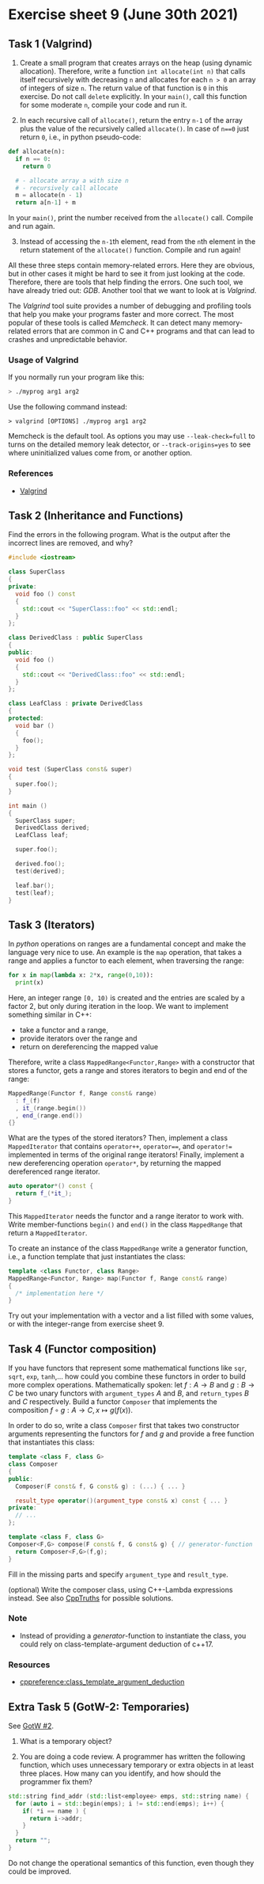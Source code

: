 # Exercise sheet 9 (June 30th 2021)

## Task 1 (Valgrind)

1. Create a small program that creates arrays on the heap (using dynamic allocation). Therefore, write a function `int allocate(int n)`
   that calls itself recursively with decreasing `n` and allocates for each `n > 0` an array of integers of size `n`. The return value of that function
   is `0` in this exercise. Do not call `delete` explicitly. In your `main()`, call this function for some moderate `n`, compile your code and run it.

2. In each recursive call of `allocate()`, return the entry `n-1` of the array plus the value of the recursively called `allocate()`.
   In case of `n==0` just return `0`, i.e., in python pseudo-code:

```python
def allocate(n):
  if n == 0:
    return 0

  # - allocate array a with size n
  # - recursively call allocate
  m = allocate(n - 1)
  return a[n-1] + m
```
  In your `main()`, print the number received from the `allocate()` call. Compile and run again.

3. Instead of accessing the `n-1`th element, read from the `n`th element in the return statement of the `allocate()` function. Compile and run again!


All these three steps contain memory-related errors. Here they are obvious, but in other cases it might be hard to see it from just looking at the code.
Therefore, there are tools that help finding the errors. One such tool, we have already tried out: *GDB*. Another tool that we want to look at is
*Valgrind*.

The *Valgrind* tool suite provides a number of debugging and profiling tools that help you make your programs faster and more correct.
The most popular of these tools is called *Memcheck*. It can detect many memory-related errors that are common in C and C++ programs
and that can lead to crashes and unpredictable behavior.

### Usage of Valgrind
If you normally run your program like this:
```bash
> ./myprog arg1 arg2
```
Use the following command instead:
```
> valgrind [OPTIONS] ./myprog arg1 arg2
```
Memcheck is the default tool. As options you may use `--leak-check=full` to turns on the detailed memory leak detector,
or `--track-origins=yes` to see where uninitialized values come from, or another option.

### References
- [Valgrind](http://valgrind.org/docs/manual/quick-start.html)


## Task 2 (Inheritance and Functions)
Find the errors in the following program. What is the output after the incorrect lines are removed,
and why?
```c++
#include <iostream>

class SuperClass
{
private:
  void foo () const
  {
    std::cout << "SuperClass::foo" << std::endl;
  }
};

class DerivedClass : public SuperClass
{
public:
  void foo ()
  {
    std::cout << "DerivedClass::foo" << std::endl;
  }
};

class LeafClass : private DerivedClass
{
protected:
  void bar ()
  {
    foo();
  }
};

void test (SuperClass const& super)
{
  super.foo();
}

int main ()
{
  SuperClass super;
  DerivedClass derived;
  LeafClass leaf;

  super.foo();

  derived.foo();
  test(derived);

  leaf.bar();
  test(leaf);
}
```


## Task 3 (Iterators)
In *python* operations on ranges are a fundamental concept and make the language very nice to use. An
example is the `map` operation, that takes a range and applies a functor to each element, when traversing the
range:
```python
for x in map(lambda x: 2*x, range(0,10)):
  print(x)
```
Here, an integer range `[0, 10)` is created and the entries are scaled by a factor 2, but only during iteration in
the loop. We want to implement something similar in C++:
- take a functor and a range,
- provide iterators over the range and
- return on dereferencing the mapped value

Therefore, write a class `MappedRange<Functor,Range>` with a constructor that stores a functor, gets a range
and stores iterators to begin and end of the range:
```c++
MappedRange(Functor f, Range const& range)
  : f_(f)
  , it_(range.begin())
  , end_(range.end())
{}
```
What are the types of the stored iterators? Then, implement a class `MappedIterator` that contains `operator++`,
`operator==`, and `operator!=` implemented in terms of the original range iterators! Finally, implement a new
dereferencing operation `operator*`, by returning the mapped dereferenced range iterator.
```c++
auto operator*() const {
  return f_(*it_);
}
```
This `MappedIterator` needs the functor and a range iterator to work with. Write member-functions `begin()`
and `end()` in the class `MappedRange` that return a `MappedIterator`.

To create an instance of the class `MappedRange` write a generator function, i.e., a function template that just instantiates
the class:
```c++
template <class Functor, class Range>
MappedRange<Functor, Range> map(Functor f, Range const& range)
{
  /* implementation here */
}
```
Try out your implementation with a vector and a list filled with some values, or with the integer-range
from exercise sheet 9.


## Task 4 (Functor composition)
If you have functors that represent some mathematical functions like `sqr`, `sqrt`, `exp`, `tanh`,... how could you combine these functors in order to build more complex operations. Mathematically spoken: let $`f : A \to B`$ and $`g : B \to C`$ be two unary functors with `argument_types` $`A`$ and $`B`$, and `return_types` $`B`$ and $`C`$ respectively. Build a functor `Composer` that implements the composition $`f \circ g : A \to C, x \mapsto g(f(x))`$.

In order to do so, write a class `Composer` first that takes two constructor arguments representing the functors for $`f`$ and $`g`$ and provide a free function that instantiates this class:
```c++
template <class F, class G>
class Composer
{
public:
  Composer(F const& f, G const& g) : (...) { ... }

  result_type operator()(argument_type const& x) const { ... }
private:
  // ...
};

template <class F, class G>
Composer<F,G> compose(F const& f, G const& g) { // generator-function
  return Composer<F,G>(f,g);
}
```
Fill in the missing parts and specify `argument_type` and `result_type`.

(optional) Write the composer class, using C++-Lambda expressions instead. See also
[CppTruths](http://cpptruths.blogspot.de/2014/03/fun-with-lambdas-c14-style-part-1.html) for possible
solutions.

### Note
- Instead of providing a *generator*-function to instantiate the class, you could rely on class-template-argument deduction of c++17.

### Resources
- [cppreference:class_template_argument_deduction](https://en.cppreference.com/w/cpp/language/class_template_argument_deduction)



## Extra Task 5 (GotW-2: Temporaries)
See [GotW #2](https://herbsutter.com/2013/05/13/gotw-2-solution-temporary-objects/).

1. What is a temporary object?

2. You are doing a code review. A programmer has written the following function, which uses unnecessary temporary or extra objects in at least three places. How many can you identify, and how should the programmer fix them?

```c++
std::string find_addr (std::list<employee> emps, std::string name) {
  for (auto i = std::begin(emps); i != std::end(emps); i++) {
    if( *i == name ) {
      return i->addr;
    }
  }
  return "";
}
```

Do not change the operational semantics of this function, even though they could be improved.